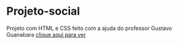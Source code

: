 # Projeto-social
Projeto com HTML e CSS feito com a ajuda do professor Gustavo Guanabara
[clique aqui para ver
](https://megelado.github.io/Projeto-social/)
